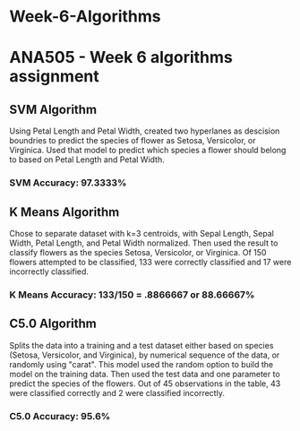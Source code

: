 # Week-6-Algorithms
# ANA505 - Week 6 algorithms assignment

## SVM Algorithm
Using Petal Length and Petal Width, created two hyperlanes as descision boundries to predict the species of flower as Setosa, Versicolor, or Virginica. Used that 
model to predict which species a flower should belong to based on Petal Length and Petal Width.  
### SVM Accuracy: 97.3333%

## K Means Algorithm
Chose to separate dataset with k=3 centroids, with Sepal Length, Sepal Width, Petal Length, and Petal Width normalized.  Then used the result to classify 
flowers as the species Setosa, Versicolor, or Virginica.  Of 150 flowers attempted to be classified, 133 were correctly classified and 17 were incorrectly classified.
### K Means Accuracy: 133/150 = .8866667 or 88.66667%

## C5.0 Algorithm
Splits the data into a training and a test dataset either based on species (Setosa, Versicolor, and Virginica), by numerical sequence of the data, or randomly 
using "carat".  This model used the random option to build the model on the training data.  Then used the test data and one parameter to predict the species of 
the flowers.  Out of 45 observations in the table, 43 were classified correctly and 2 were classified incorrectly.
### C5.0 Accuracy: 95.6%
